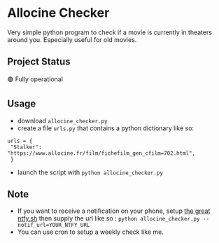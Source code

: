 # Allocine Checker
Very simple python program to check if a movie is currently in theaters around you. Especially useful for old movies.

## Project Status
🟢 Fully operational

## Usage
* download `allocine_checker.py`
* create a file `urls.py` that contains a python dictionary like so:
```
urls = {
 "Stalker": "https://www.allocine.fr/film/fichefilm_gen_cfilm=702.html",
 }
```
* launch the script with `python allocine_checker.py`

## Note
* If you want to receive a notification on your phone, setup [the great ntfy.sh](https://ntfy.sh/) then supply the url like so : `python allocine_checker.py --notif_url=YOUR_NTFY_URL`
* You can use cron to setup a weekly check like me.
